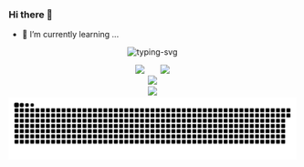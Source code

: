### Hi there 👋
- 🌱 I’m currently learning ...

<p align="center">
   <img src="https://readme-typing-svg.herokuapp.com?font=JetBrains+Mono&color=%23000000&multiline=true&height=220&lines=const+main+%3D+()+%3D%3E+%7B;....console.log(%22Hello+World!%22);%7D;main()" alt="typing-svg">
</p>
<div align="center">
  <span>  </span>
  <img height="170px" src="https://github-readme-stats.vercel.app/api?username=wild-sky&theme=buefy" /><span>  </span><img height="170px" src="https://github-readme-stats.vercel.app/api/top-langs/?username=wild-sky&layout=compact&langs_count=8" />
  <span>  </span>
</div>
<div align="center">
    <img  src="https://github-readme-streak-stats.herokuapp.com/?user=wild-sky&theme=vue" />
</div>

<div align="center">
    <img src="https://activity-graph.herokuapp.com/graph?username=wild-sky&theme=minimal" />
</div>

<div align="center"><img src="https://raw.githubusercontent.com/wild-sky/wild-sky/output/github-contribution-grid-snake.svg" ></div>

<!--
**wild-sky/wild-sky** is a ✨ _special_ ✨ repository because its `README.md` (this file) appears on your GitHub profile.

Here are some ideas to get you started:

- 🔭 I’m currently working on ...
- 🌱 I’m currently learning ...
- 👯 I’m looking to collaborate on ...
- 🤔 I’m looking for help with ...
- 💬 Ask me about ...
- 📫 How to reach me: ...
- 😄 Pronouns: ...
- ⚡ Fun fact: ...
-->
